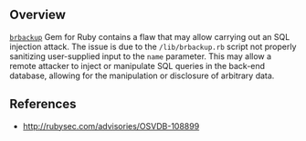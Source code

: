 ## Overview
[`brbackup`](https://rubygems.org/gems/brbackup) Gem for Ruby contains a flaw that may allow carrying out an SQL injection attack. The issue is due to the `/lib/brbackup.rb` script not properly sanitizing user-supplied input to the `name` parameter. This may allow a remote attacker to inject or manipulate SQL queries in the back-end database, allowing for the manipulation or disclosure of arbitrary data.


## References
- http://rubysec.com/advisories/OSVDB-108899
